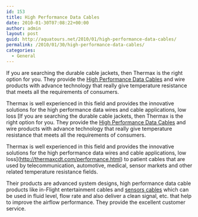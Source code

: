 ```yaml
---
id: 153
title: High Performance Data Cables
date: 2010-01-30T07:08:22+00:00
author: admin
layout: post
guid: http://aquatours.net/2010/01/high-performance-data-cables/
permalink: /2010/01/30/high-performance-data-cables/
categories:
  - General
---
```

If you are searching the durable cable jackets, then Thermax is the right option for you. They provide the [High Performance Data Cables](http://thermaxcdt.com/performance.html) and wire products with advance technology that really give temperature resistance that meets all the requirements of consumers.

Thermax is well experienced in this field and provides the innovative solutions for the high performance data wires and cable applications, low loss [If you are searching the durable cable jackets, then Thermax is the right option for you. They provide the [High Performance Data Cables](http://thermaxcdt.com/performance.html) and wire products with advance technology that really give temperature resistance that meets all the requirements of consumers.

Thermax is well experienced in this field and provides the innovative solutions for the high performance data wires and cable applications, low loss](http://thermaxcdt.com/performance.html) to patient cables that are used by telecommunication, automotive, medical, sensor markets and other related temperature resistance fields.

Their products are advanced system designs, high performance data cable products like in-Flight entertainment cables and [sensors cables](http://thermaxcdt.com/performance.html) which can be used in fluid level, flow rate and also deliver a clean signal, etc. that help to improve the airflow performance. They provide the excellent customer service.